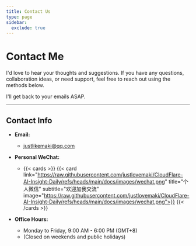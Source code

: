 ```yaml
---
title: Contact Us
type: page
sidebar:
  exclude: true
---
```

# Contact Me

I'd love to hear your thoughts and suggestions. If you have any questions, collaboration ideas, or need support, feel free to reach out using the methods below.

I'll get back to your emails ASAP.

---

## **Contact Info**

*   **Email:**
    *   [justlikemaki@qq.com](mailto:justlikemaki@qq.com)

*   **Personal WeChat:**
    *   {{< cards >}}
        {{< card link="https://raw.githubusercontent.com/justlovemaki/CloudFlare-AI-Insight-Daily/refs/heads/main/docs/images/wechat.png" title="个人微信" subtitle="欢迎加我交流" image="https://raw.githubusercontent.com/justlovemaki/CloudFlare-AI-Insight-Daily/refs/heads/main/docs/images/wechat.png">}}
        {{< /cards >}}

*   **Office Hours:**
    *   Monday to Friday, 9:00 AM - 6:00 PM (GMT+8)
    *   (Closed on weekends and public holidays)